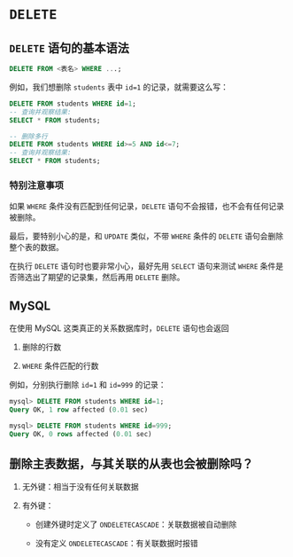 # `DELETE`

## `DELETE` 语句的基本语法

```sql
DELETE FROM <表名> WHERE ...;
```

例如，我们想删除 `students` 表中 `id=1` 的记录，就需要这么写：

```sql
DELETE FROM students WHERE id=1;
-- 查询并观察结果:
SELECT * FROM students;
```

```sql
-- 删除多行
DELETE FROM students WHERE id>=5 AND id<=7;
-- 查询并观察结果:
SELECT * FROM students;
```

### 特别注意事项

如果 `WHERE` 条件没有匹配到任何记录，`DELETE` 语句不会报错，也不会有任何记录被删除。

最后，要特别小心的是，和 `UPDATE` 类似，不带 `WHERE` 条件的 `DELETE` 语句会删除整个表的数据。

在执行 `DELETE` 语句时也要非常小心，最好先用 `SELECT` 语句来测试 `WHERE` 条件是否筛选出了期望的记录集，然后再用 `DELETE` 删除。

## MySQL

在使用 MySQL 这类真正的关系数据库时，`DELETE` 语句也会返回

1. 删除的行数

2. `WHERE` 条件匹配的行数

例如，分别执行删除 `id=1` 和 `id=999` 的记录：

```sql
mysql> DELETE FROM students WHERE id=1;
Query OK, 1 row affected (0.01 sec)

mysql> DELETE FROM students WHERE id=999;
Query OK, 0 rows affected (0.01 sec)
```

## 删除主表数据，与其关联的从表也会被删除吗？

1. 无外键：相当于没有任何关联数据

2. 有外键：

   - 创建外键时定义了 `ONDELETECASCADE`：关联数据被自动删除

   - 没有定义 `ONDELETECASCADE`：有关联数据时报错
